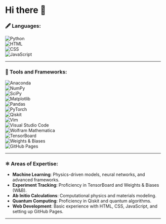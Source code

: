 # Hi there 👋

### 🖋️ Languages:

![Python](https://img.shields.io/badge/Python-blue?style=flat&logo=python&logoColor=white)  
![HTML](https://img.shields.io/badge/HTML5-E34F26?style=flat&logo=html5&logoColor=white)  
![CSS](https://img.shields.io/badge/CSS3-1572B6?style=flat&logo=css3&logoColor=white)  
![JavaScript](https://img.shields.io/badge/JavaScript-F7DF1E?style=flat&logo=javascript&logoColor=black)

---

### 🚀 Tools and Frameworks:

![Anaconda](https://img.shields.io/badge/Anaconda-44A833?style=flat&logo=anaconda&logoColor=white)  
![NumPy](https://img.shields.io/badge/NumPy-013243?style=flat&logo=numpy&logoColor=white)  
![SciPy](https://img.shields.io/badge/SciPy-8CAAE6?style=flat&logo=scipy&logoColor=white)  
![Matplotlib](https://img.shields.io/badge/Matplotlib-11557C?style=flat&logo=matplotlib&logoColor=white)  
![Pandas](https://img.shields.io/badge/Pandas-150458?style=flat&logo=pandas&logoColor=white)  
![PyTorch](https://img.shields.io/badge/PyTorch-EE4C2C?style=flat&logo=pytorch&logoColor=white)  
![Qiskit](https://img.shields.io/badge/Qiskit-532C7D?style=flat&logo=qiskit&logoColor=white)  
![Vim](https://img.shields.io/badge/Vim-019733?style=flat&logo=vim&logoColor=white)  
![Visual Studio Code](https://img.shields.io/badge/Visual%20Studio%20Code-007ACC?style=flat&logo=visualstudiocode&logoColor=white)  
![Wolfram Mathematica](https://img.shields.io/badge/Wolfram%20Mathematica-DD1100?style=flat&logo=wolfram&logoColor=white)  
![TensorBoard](https://img.shields.io/badge/TensorBoard-FF6F00?style=flat&logo=tensorflow&logoColor=white)  
![Weights & Biases](https://img.shields.io/badge/Weights%20%26%20Biases-FFBE00?style=flat&logo=wandb&logoColor=black)  
![GitHub Pages](https://img.shields.io/badge/GitHub%20Pages-222222?style=flat&logo=github&logoColor=white)

---

### ⚛️ Areas of Expertise:

- **Machine Learning**: Physics-driven models, neural networks, and advanced frameworks.  
- **Experiment Tracking**: Proficiency in TensorBoard and Weights & Biases (W&B).  
- **Ab Initio Calculations**: Computational physics and materials modeling.  
- **Quantum Computing**: Proficiency in Qiskit and quantum algorithms.  
- **Web Development**: Basic experience with HTML, CSS, JavaScript, and setting up GitHub Pages.

---
